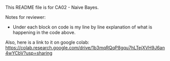 This README file is for CA02 - Naive Bayes.

Notes for reviewer:
- Under each block on code is my line by line explanation of what is happening in the code above.

Also, here is a link to it on google colab: https://colab.research.google.com/drive/1b3mqRQqP8gqu7hLTejXVH9J6an4wYCbV?usp=sharing
